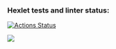 ### Hexlet tests and linter status:
[![Actions Status](https://github.com/semenChe/frontend-project-46/workflows/hexlet-check/badge.svg)](https://github.com/semenChe/frontend-project-46/actions)

<a href="https://codeclimate.com/github/semenChe/frontend-project-46/maintainability"><img src="https://api.codeclimate.com/v1/badges/a4f12b1ecabfe4cea78f/maintainability" /></a>